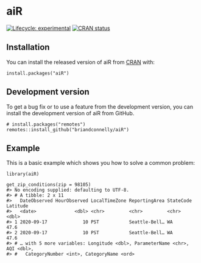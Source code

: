
<!-- README.md is generated from README.Rmd. Please edit that file -->

aiR
===

<!-- badges: start -->

[![Lifecycle:
experimental](https://img.shields.io/badge/lifecycle-experimental-orange.svg)](https://www.tidyverse.org/lifecycle/#experimental)
[![CRAN
status](https://www.r-pkg.org/badges/version/aiR)](https://CRAN.R-project.org/package=aiR)
<!-- badges: end -->

Installation
------------

You can install the released version of aiR from
[CRAN](https://CRAN.R-project.org) with:

    install.packages("aiR")

Development version
-------------------

To get a bug fix or to use a feature from the development version, you
can install the development version of aiR from GitHub.

    # install.packages("remotes")
    remotes::install_github("briandconnelly/aiR")

Example
-------

This is a basic example which shows you how to solve a common problem:

    library(aiR)

    get_zip_conditions(zip = 98105)
    #> No encoding supplied: defaulting to UTF-8.
    #> # A tibble: 2 x 11
    #>   DateObserved HourObserved LocalTimeZone ReportingArea StateCode Latitude
    #>   <date>              <dbl> <chr>         <chr>         <chr>        <dbl>
    #> 1 2020-09-17             10 PST           Seattle-Bell… WA            47.6
    #> 2 2020-09-17             10 PST           Seattle-Bell… WA            47.6
    #> # … with 5 more variables: Longitude <dbl>, ParameterName <chr>, AQI <dbl>,
    #> #   CategoryNumber <int>, CategoryName <ord>
